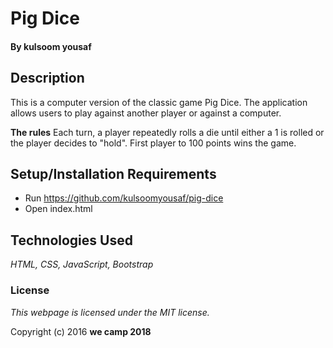 # Pig Dice

#### By **kulsoom yousaf**

## Description

This is a computer version of the classic game Pig Dice. The application allows users to play against another player or against a computer.

**The rules**
Each turn, a player repeatedly rolls a die until either a 1 is rolled or the player decides to "hold". First player to 100 points wins the game.

## Setup/Installation Requirements

* Run https://github.com/kulsoomyousaf/pig-dice
* Open index.html

## Technologies Used

_HTML,
CSS,
JavaScript,
Bootstrap_

### License

*This webpage is licensed under the MIT license.*

Copyright (c) 2016 **we camp 2018**
